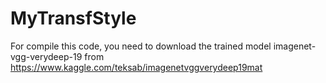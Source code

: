 # MyTransfStyle
For compile this code, you need to download the trained model imagenet-vgg-verydeep-19 from https://www.kaggle.com/teksab/imagenetvggverydeep19mat
